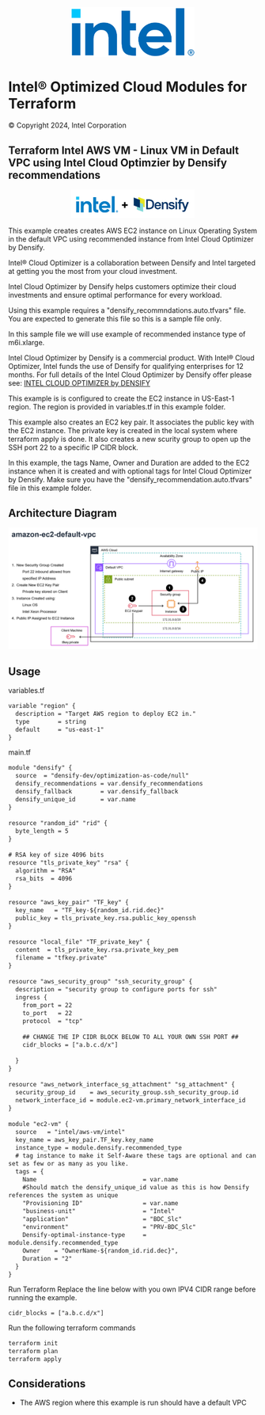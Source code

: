<p align="center">
  <img src="https://github.com/intel/terraform-intel-aws-vm/blob/main/images/logo-classicblue-800px.png?raw=true" alt="Intel Logo" width="250"/>
</p>

# Intel® Optimized Cloud Modules for Terraform

© Copyright 2024, Intel Corporation

## Terraform Intel AWS VM - Linux VM in Default VPC using Intel Cloud Optimzier by Densify recommendations
<p align="center">
  <img src="https://github.com/intel/terraform-intel-aws-vm/blob/main/images/aws-ec2-ico.png?raw=true" alt="Intel + Densify Logo" width="250"/>
</p>

This example creates creates AWS EC2 instance on Linux Operating System in the default VPC using recommended instance from Intel Cloud Optimizer by Densify. 

Intel® Cloud Optimizer is a collaboration between Densify and Intel targeted at getting you the most from your cloud investment. 

Intel Cloud Optimizer by Densify helps customers optimize their cloud investments and ensure optimal performance for every workload.

Using this example requires a "densify_recommndations.auto.tfvars" file. You are expected to generate this file so this is a sample file only. 

In this sample file we will use example of recommended instance type of m6i.xlarge. 

Intel Cloud Optimizer by Densify is a commercial product. With Intel® Cloud Optimizer, Intel funds the use of Densify for qualifying enterprises for 12 months. For full details of the Intel Cloud Optimizer by Densify offer please see: [INTEL CLOUD OPTIMIZER by DENSIFY](https://www.densify.com/product/intel/)

This example is is configured to create the EC2 instance in US-East-1 region. The region is provided in variables.tf in this example folder.

This example also creates an EC2 key pair. It associates the public key with the EC2 instance. The private key is created in the local system where terraform apply is done. It also creates a new scurity group to open up the SSH port 22 to a specific IP CIDR block.

In this example, the tags Name, Owner and Duration are added to the EC2 instance when it is created and with optional tags for Intel Cloud Optimizer by Densify. Make sure you have the "densify_recommendation.auto.tfvars" file in this example folder.

## Architecture Diagram
<p align="center">
  <img src="https://github.com/intel/terraform-intel-aws-vm/blob/main/images/amazon-ec2-default-vpc.png?raw=true" alt="amazon-ec2-default-vpc" width="750"/>
</p>

## Usage

variables.tf

```hcl
variable "region" {
  description = "Target AWS region to deploy EC2 in."
  type        = string
  default     = "us-east-1"
}
```
main.tf
```hcl
module "densify" {
  source  = "densify-dev/optimization-as-code/null"
  densify_recommendations = var.densify_recommendations
  densify_fallback        = var.densify_fallback
  densify_unique_id       = var.name
}

resource "random_id" "rid" {
  byte_length = 5
}

# RSA key of size 4096 bits
resource "tls_private_key" "rsa" {
  algorithm = "RSA"
  rsa_bits  = 4096
}

resource "aws_key_pair" "TF_key" {
  key_name   = "TF_key-${random_id.rid.dec}"
  public_key = tls_private_key.rsa.public_key_openssh
}

resource "local_file" "TF_private_key" {
  content  = tls_private_key.rsa.private_key_pem
  filename = "tfkey.private"
}

resource "aws_security_group" "ssh_security_group" {
  description = "security group to configure ports for ssh"
  ingress {
    from_port = 22
    to_port   = 22
    protocol  = "tcp"

    ## CHANGE THE IP CIDR BLOCK BELOW TO ALL YOUR OWN SSH PORT ##
    cidr_blocks = ["a.b.c.d/x"]
     
  }
}

resource "aws_network_interface_sg_attachment" "sg_attachment" {
  security_group_id    = aws_security_group.ssh_security_group.id
  network_interface_id = module.ec2-vm.primary_network_interface_id
}

module "ec2-vm" {
  source   = "intel/aws-vm/intel"
  key_name = aws_key_pair.TF_key.key_name
  instance_type = module.densify.recommended_type
  # tag instance to make it Self-Aware these tags are optional and can set as few or as many as you like.
  tags = {
    Name                              = var.name
    #Should match the densify_unique_id value as this is how Densify references the system as unique
    "Provisioning ID"                 = var.name
    "business-unit"                   = "Intel"
    "application"                     = "BDC_Slc"
    "environment"                     = "PRV-BDC_Slc"
    Densify-optimal-instance-type     = module.densify.recommended_type
    Owner    = "OwnerName-${random_id.rid.dec}",
    Duration = "2"
  }
}
```



Run Terraform
Replace the line below with you own IPV4 CIDR range before running the example.

```hcl
cidr_blocks = ["a.b.c.d/x"]
```

Run the following terraform commands
```hcl
terraform init  
terraform plan
terraform apply  
```
## Considerations
- The AWS region where this example is run should have a default VPC
